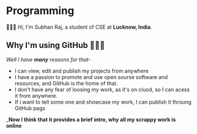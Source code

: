 # Programming

👋👋👋 *Hi*, I'm Subhan Raj, a student of CSE at **Lucknow, India**.

## Why I'm using GitHub 🤔🤔🤔

*Well I have **many** reasons for that-* 

* I can view, edit and publish my projects from anywhere 
* I have a passion to promote and use open sourse software and resources, and GitHub is the home of that.
* I don't have any fear of loosing my work, as it's on cluod, so I can acess it from anywhere.
* If i want to tell some one and showcase my work, I can publish it throung GitHub pags

_**Now I think that it provides a brief intro, why all my scrappy work is online**
